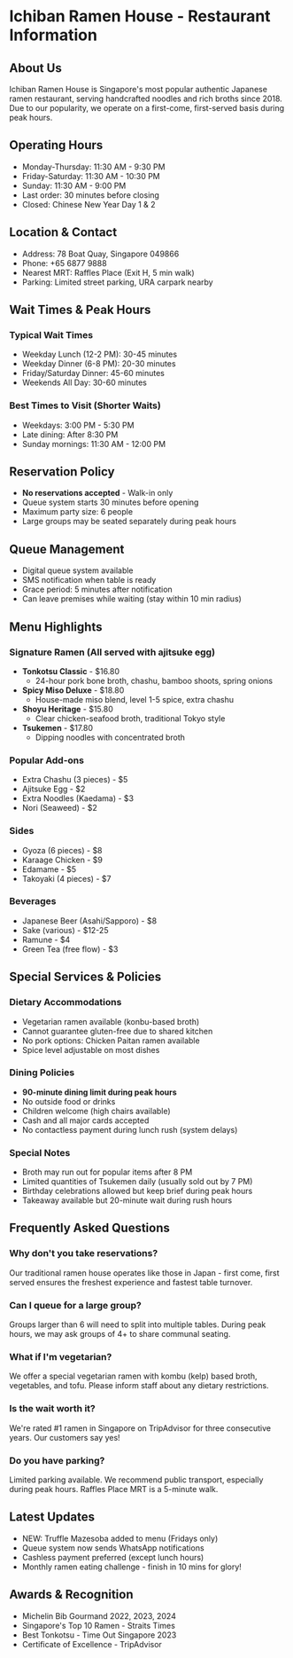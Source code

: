 # Ichiban Ramen House - Restaurant Information

## About Us
Ichiban Ramen House is Singapore's most popular authentic Japanese ramen restaurant, serving handcrafted noodles and rich broths since 2018. Due to our popularity, we operate on a first-come, first-served basis during peak hours.

## Operating Hours
- Monday-Thursday: 11:30 AM - 9:30 PM
- Friday-Saturday: 11:30 AM - 10:30 PM
- Sunday: 11:30 AM - 9:00 PM
- Last order: 30 minutes before closing
- Closed: Chinese New Year Day 1 & 2

## Location & Contact
- Address: 78 Boat Quay, Singapore 049866
- Phone: +65 6877 9888
- Nearest MRT: Raffles Place (Exit H, 5 min walk)
- Parking: Limited street parking, URA carpark nearby

## Wait Times & Peak Hours
### Typical Wait Times
- Weekday Lunch (12-2 PM): 30-45 minutes
- Weekday Dinner (6-8 PM): 20-30 minutes
- Friday/Saturday Dinner: 45-60 minutes
- Weekends All Day: 30-60 minutes

### Best Times to Visit (Shorter Waits)
- Weekdays: 3:00 PM - 5:30 PM
- Late dining: After 8:30 PM
- Sunday mornings: 11:30 AM - 12:00 PM

## Reservation Policy
- **No reservations accepted** - Walk-in only
- Queue system starts 30 minutes before opening
- Maximum party size: 6 people
- Large groups may be seated separately during peak hours

## Queue Management
- Digital queue system available
- SMS notification when table is ready
- Grace period: 5 minutes after notification
- Can leave premises while waiting (stay within 10 min radius)

## Menu Highlights

### Signature Ramen (All served with ajitsuke egg)
- **Tonkotsu Classic** - $16.80
  - 24-hour pork bone broth, chashu, bamboo shoots, spring onions
- **Spicy Miso Deluxe** - $18.80  
  - House-made miso blend, level 1-5 spice, extra chashu
- **Shoyu Heritage** - $15.80
  - Clear chicken-seafood broth, traditional Tokyo style
- **Tsukemen** - $17.80
  - Dipping noodles with concentrated broth

### Popular Add-ons
- Extra Chashu (3 pieces) - $5
- Ajitsuke Egg - $2
- Extra Noodles (Kaedama) - $3
- Nori (Seaweed) - $2

### Sides
- Gyoza (6 pieces) - $8
- Karaage Chicken - $9
- Edamame - $5
- Takoyaki (4 pieces) - $7

### Beverages
- Japanese Beer (Asahi/Sapporo) - $8
- Sake (various) - $12-25
- Ramune - $4
- Green Tea (free flow) - $3

## Special Services & Policies

### Dietary Accommodations
- Vegetarian ramen available (konbu-based broth)
- Cannot guarantee gluten-free due to shared kitchen
- No pork options: Chicken Paitan ramen available
- Spice level adjustable on most dishes

### Dining Policies
- **90-minute dining limit during peak hours**
- No outside food or drinks
- Children welcome (high chairs available)
- Cash and all major cards accepted
- No contactless payment during lunch rush (system delays)

### Special Notes
- Broth may run out for popular items after 8 PM
- Limited quantities of Tsukemen daily (usually sold out by 7 PM)
- Birthday celebrations allowed but keep brief during peak hours
- Takeaway available but 20-minute wait during rush hours

## Frequently Asked Questions

### Why don't you take reservations?
Our traditional ramen house operates like those in Japan - first come, first served ensures the freshest experience and fastest table turnover.

### Can I queue for a large group?
Groups larger than 6 will need to split into multiple tables. During peak hours, we may ask groups of 4+ to share communal seating.

### What if I'm vegetarian?
We offer a special vegetarian ramen with kombu (kelp) based broth, vegetables, and tofu. Please inform staff about any dietary restrictions.

### Is the wait worth it?
We're rated #1 ramen in Singapore on TripAdvisor for three consecutive years. Our customers say yes!

### Do you have parking?
Limited parking available. We recommend public transport, especially during peak hours. Raffles Place MRT is a 5-minute walk.

## Latest Updates
- NEW: Truffle Mazesoba added to menu (Fridays only)
- Queue system now sends WhatsApp notifications
- Cashless payment preferred (except lunch hours)
- Monthly ramen eating challenge - finish in 10 mins for glory!

## Awards & Recognition
- Michelin Bib Gourmand 2022, 2023, 2024
- Singapore's Top 10 Ramen - Straits Times
- Best Tonkotsu - Time Out Singapore 2023
- Certificate of Excellence - TripAdvisor
